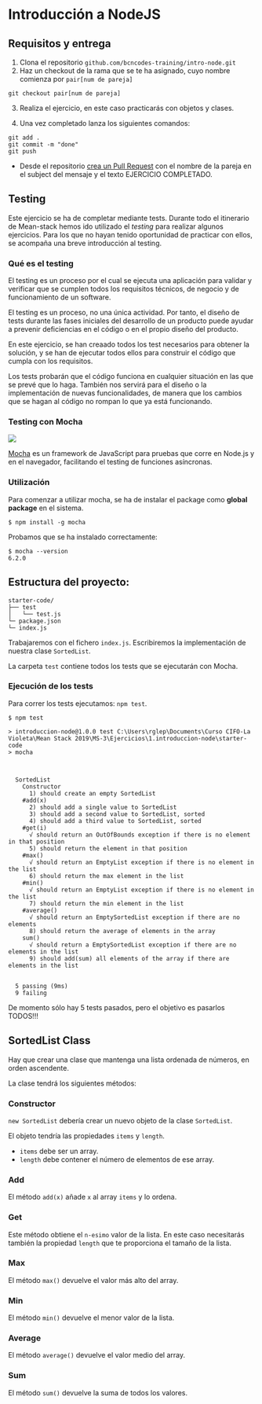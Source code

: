 # Introducción a NodeJS

## Requisitos y entrega


1. Clona el repositorio `github.com/bcncodes-training/intro-node.git`
2. Haz un checkout de la rama que se te ha asignado, cuyo nombre comienza por `pair[num de pareja]`

```
git checkout pair[num de pareja]
```

3. Realiza el ejercicio, en este caso practicarás con objetos y clases.

4. Una vez completado lanza los siguientes comandos:

```
git add .
git commit -m "done"
git push

```

- Desde el repositorio [crea un Pull Request](https://help.github.com/articles/creating-a-pull-request/) con el nombre de la pareja en el subject del mensaje y el texto EJERCICIO COMPLETADO.

## Testing

Este ejercicio se ha de completar mediante tests. Durante todo el itinerario de Mean-stack hemos ido utilizado el _testing_ para realizar algunos ejercicios. Para los que no hayan tenido oportunidad de practicar con ellos, se acompaña una breve introducción al testing.

### Qué es el testing

El testing es un proceso por el cual se ejecuta una aplicación para validar y verificar que se cumplen todos los requisitos técnicos, de negocio y de funcionamiento de un software.

El testing es un proceso, no una única actividad. Por tanto, el diseño de tests durante las fases iniciales del desarrollo de un producto puede ayudar a prevenir deficiencias en el código o en el propio diseño del producto.

En este ejercicio, se han creaado todos los test necesarios para obtener la solución, y se han de ejecutar todos ellos para construir el código que cumpla con los requisitos.

Los tests probarán que el código funciona en cualquier situación en las que se prevé que lo haga. También nos servirá para el diseño o la implementación de nuevas funcionalidades, de manera que los cambios que se hagan al código no rompan lo que ya está funcionando.

### Testing con Mocha

![](https://imgur.com/h07x7bq.png)

[Mocha](https://mochajs.org/) es un framework de JavaScript para pruebas que corre en Node.js y en el navegador, facilitando el testing de funciones asíncronas.

### Utilización

Para comenzar a utilizar mocha, se ha de instalar el package como **global package** en el sistema.

```
$ npm install -g mocha
```

Probamos que se ha instalado correctamente:

```
$ mocha --version
6.2.0
```

## Estructura del proyecto:


```
starter-code/
├── test
│   └── test.js
└─ package.json
└─ index.js
```
Trabajaremos con el fichero `index.js`. Escribiremos la implementación de nuestra clase `SortedList`.

La carpeta `test` contiene todos los tests que se ejecutarán con Mocha.

### Ejecución de los tests

Para correr los tests ejecutamos: `npm test`.

```
$ npm test

> introduccion-node@1.0.0 test C:\Users\rglep\Documents\Curso CIFO-La Violeta\Mean Stack 2019\MS-3\Ejercicios\1.introduccion-node\starter-code
> mocha



  SortedList
    Constructor
      1) should create an empty SortedList
    #add(x)
      2) should add a single value to SortedList
      3) should add a second value to SortedList, sorted
      4) should add a third value to SortedList, sorted
    #get(i)
      √ should return an OutOfBounds exception if there is no element in that position
      5) should return the element in that position
    #max()
      √ should return an EmptyList exception if there is no element in the list
      6) should return the max element in the list
    #min()
      √ should return an EmptyList exception if there is no element in the list
      7) should return the min element in the list
    #average()
      √ should return an EmptySortedList exception if there are no elements
      8) should return the average of elements in the array
    sum()
      √ should return a EmptySortedList exception if there are no elements in the list
      9) should add(sum) all elements of the array if there are elements in the list


  5 passing (9ms)
  9 failing

```
De momento sólo hay 5 tests pasados, pero el objetivo es pasarlos TODOS!!!

## SortedList Class

Hay que crear una clase que mantenga una lista ordenada de números, en orden ascendente.

La clase tendrá los siguientes métodos:

### Constructor

`new SortedList` debería crear un nuevo objeto de la clase `SortedList`. 

El objeto tendría las propiedades `items` y `length`. 

- `items` debe ser un array.
- `length` debe contener el número de elementos de ese array.

### Add

El método `add(x)` añade `x` al array `items` y lo ordena.

### Get

Este método obtiene el `n-esimo` valor de la lista.
En este caso necesitarás también la propiedad `length` que te proporciona el tamaño de la lista.

### Max

El método `max()` devuelve el valor más alto del array.

### Min
El método `min()` devuelve el menor valor de la lista.

### Average

El método `average()` devuelve el valor medio del array.

### Sum

El método `sum()` devuelve la suma de todos los valores.